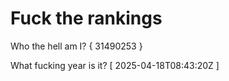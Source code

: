 # Fuck the rankings

Who the hell am I?
{ 31490253 }

What fucking year is it?
[ 2025-04-18T08:43:20Z ]
